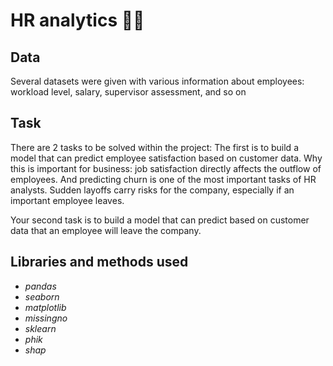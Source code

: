 # HR analytics 👨‍💻

## Data
Several datasets were given with various information about employees: workload level, salary, supervisor assessment, and so on

## Task

There are 2 tasks to be solved within the project:
The first is to build a model that can predict employee satisfaction based on customer data. 
Why this is important for business: job satisfaction directly affects the outflow of employees. And predicting churn is one of the most important tasks of HR analysts. Sudden layoffs carry risks for the company, especially if an important employee leaves.

Your second task is to build a model that can predict based on customer data that an employee will leave the company.

## Libraries and methods used
- *pandas*
- *seaborn*
- *matplotlib*
- *missingno*
- *sklearn*
- *phik*
- *shap*